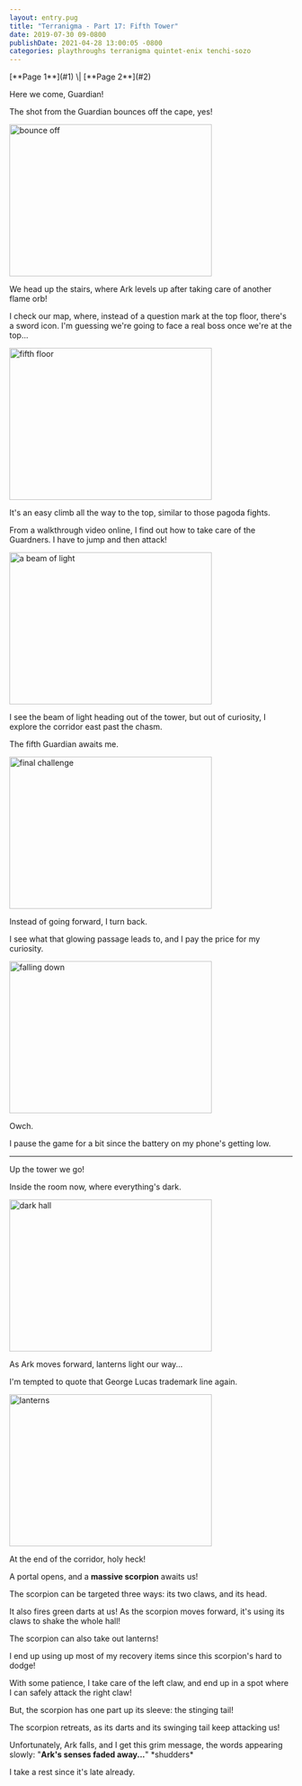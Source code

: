 ```yaml
---
layout: entry.pug
title: "Terranigma - Part 17: Fifth Tower"
date: 2019-07-30 09-0800
publishDate: 2021-04-28 13:00:05 -0800
categories: playthroughs terranigma quintet-enix tenchi-sozo
---
```


<p class="entry-partination" markdown="1">[**Page 1**](#1) \| [**Page 2**](#2)</p>

<a name="1"></a>

Here we come, Guardian!

The shot from the Guardian bounces off the cape, yes!

<img src="https://i.imgur.com/bdd5r2V.png" alt="bounce off" width="360" height="270" id="liveblog" />

We head up the stairs, where Ark levels up after taking care of another flame orb!

I check our map, where, instead of a question mark at the top floor, there's a sword icon. I'm guessing we're going to face a real boss once we're at the top...

<img src="https://i.imgur.com/mDScEdw.png" alt="fifth floor" width="360" height="270" id="liveblog" />

It's an easy climb all the way to the top, similar to those pagoda fights.

From a walkthrough video online, I find out how to take care of the Guardners. I have to jump and then attack!

<img src="https://i.imgur.com/umIUSJU.png" alt="a beam of light" width="360" height="270" id="liveblog" />

I see the beam of light heading out of the tower, but out of curiosity, I explore the corridor east past the chasm.

The fifth Guardian awaits me.

<img src="https://i.imgur.com/5FHAf4f.png" alt="final challenge" width="360" height="270" id="liveblog" />

Instead of going forward, I turn back. 

I see what that glowing passage leads to, and I pay the price for my curiosity.

<img src="https://i.imgur.com/YU5xPfu.png" alt="falling down" width="360" height="270" id="liveblog" />

Owch.

I pause the game for a bit since the battery on my phone's getting low.

<a name="2"></a>

---

Up the tower we go!

Inside the room now, where everything's dark.

<img src="https://i.imgur.com/r7sN8Xe.png" alt="dark hall" width="360" height="270" id="liveblog" />

As Ark moves forward, lanterns light our way...

I'm tempted to quote that George Lucas trademark line again.

<img src="https://i.imgur.com/6UklnTY.png" alt="lanterns" width="360" height="270" id="liveblog" />

At the end of the corridor, holy heck!

A portal opens, and a **massive scorpion** awaits us!

The scorpion can be targeted three ways: its two claws, and its head.

It also fires green darts at us! As the scorpion moves forward, it's using its claws to shake the whole hall!

The scorpion can also take out lanterns!

I end up using up most of my recovery items since this scorpion's hard to dodge!

With some patience, I take care of the left claw, and end up in a spot where I can safely attack the right claw!

But, the scorpion has one part up its sleeve: the stinging tail!

The scorpion retreats, as its darts and its swinging tail keep attacking us!

Unfortunately, Ark falls, and I get this grim message, the words appearing slowly: "**Ark's senses faded away...**" \*shudders\*

I take a rest since it's late already.